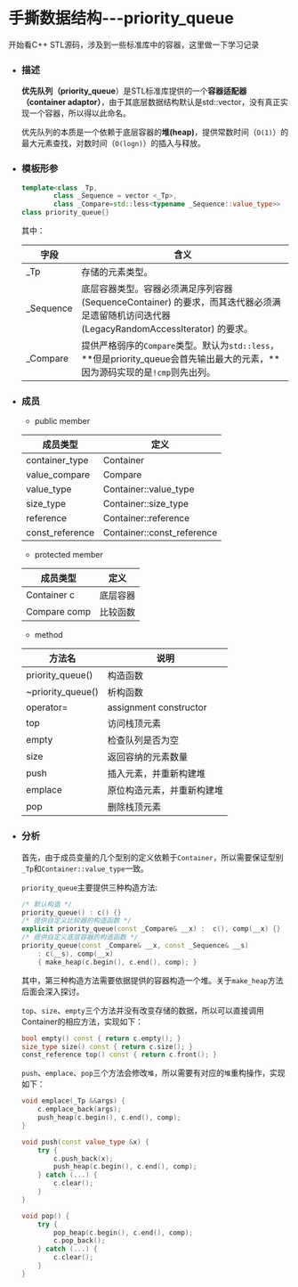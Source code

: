 # 手撕数据结构---priority_queue

开始看C++ STL源码，涉及到一些标准库中的容器，这里做一下学习记录

* ### 描述

  **优先队列（priority_queue**）是STL标准库提供的一个**容器适配器（container adaptor）**，由于其底层数据结构默认是std::vector，没有真正实现一个容器，所以得以此命名。

  优先队列的本质是一个依赖于底层容器的**堆(heap)**，提供常数时间（`O(1)`）的最大元素查找，对数时间（`O(logn)`）的插入与释放。

* ### 模板形参

  ```c++
  template<class _Tp,
          class _Sequence = vector <_Tp>,
          class _Compare=std::less<typename _Sequence::value_type>>
  class priority_queue{}           
  ```

  其中：

  | 字段      | 含义                                                         |
  | --------- | ------------------------------------------------------------ |
  | _Tp       | 存储的元素类型。                                             |
  | _Sequence | 底层容器类型。容器必须满足序列容器 (SequenceContainer) 的要求，而其迭代器必须满足遗留随机访问迭代器 (LegacyRandomAccessIterator) 的要求。 |
  | _Compare  | 提供严格弱序的`Compare`类型。默认为`std::less`，**但是priority_queue会首先输出最大的元素，**因为源码实现的是`!cmp`则先出列。 |

* ### 成员

  * public member

  | 成员类型        | 定义                       |
  | --------------- | -------------------------- |
  | container_type  | Container                  |
  | value_compare   | Compare                    |
  | value_type      | Container::value_type      |
  | size_type       | Container::size_type       |
  | reference       | Container::reference       |
  | const_reference | Container::const_reference |

  * protected member

  | 成员类型     | 定义     |
  | ------------ | -------- |
  | Container c  | 底层容器 |
  | Compare comp | 比较函数 |

  * method

  | 方法名            | 说明                       |
  | ----------------- | -------------------------- |
  | priority_queue()  | 构造函数                   |
  | ~priority_queue() | 析构函数                   |
  | operator=         | assignment constructor     |
  | top               | 访问栈顶元素               |
  | empty             | 检查队列是否为空           |
  | size              | 返回容纳的元素数量         |
  | push              | 插入元素，并重新构建堆     |
  | emplace           | 原位构造元素，并重新构建堆 |
  | pop               | 删除栈顶元素               |

* ### 分析

  首先，由于成员变量的几个型别的定义依赖于`Container`，所以需要保证型别`_Tp`和`Container::value_type`一致。

  `priority_queue`主要提供三种构造方法:

  ```c++
  /* 默认构造 */
  priority_queue() : c() {}
  /* 提供自定义比较器的构造函数 */
  explicit priority_queue(const _Compare& __x) :  c(), comp(__x) {}
  /* 提供自定义底层容器的构造函数 */
  priority_queue(const _Compare& __x, const _Sequence& __s) 
      : c(__s), comp(__x) 
      { make_heap(c.begin(), c.end(), comp); }
  ```

  其中，第三种构造方法需要依据提供的容器构造一个堆。关于`make_heap`方法后面会深入探讨。

  `top`、`size`、`empty`三个方法并没有改变存储的数据，所以可以直接调用Container的相应方法，实现如下：

  ```c++
  bool empty() const { return c.empty(); }
  size_type size() const { return c.size(); }
  const_reference top() const { return c.front(); }
  ```

  `push`、`emplace`、`pop`三个方法会修改`堆`，所以需要有对应的`堆`重构操作，实现如下：

  ```c++
  void emplace(_Tp &&args) {
      c.emplace_back(args);
      push_heap(c.begin(), c.end(), comp);
  }
  
  void push(const value_type &x) {
      try {
          c.push_back(x);
          push_heap(c.begin(), c.end(), comp);
      } catch (...) {
          c.clear();
      }
  }
  
  void pop() {
      try {
          pop_heap(c.begin(), c.end(), comp);
          c.pop_back();
      } catch (...) {
          c.clear();
      }
  }
  ```

  







